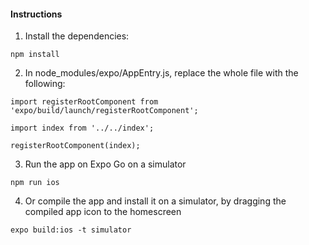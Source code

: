 #### Instructions
1.  Install the dependencies:
```
npm install
```
2.  In node_modules/expo/AppEntry.js, replace the whole file with the following:
```
import registerRootComponent from 'expo/build/launch/registerRootComponent';

import index from '../../index';

registerRootComponent(index);
```
3.  Run the app on Expo Go on a simulator
```
npm run ios
```
4.  Or compile the app and install it on a simulator, by dragging the compiled app icon to the homescreen
```
expo build:ios -t simulator
```
